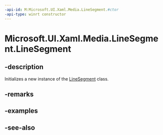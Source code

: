 ```yaml
---
-api-id: M:Microsoft.UI.Xaml.Media.LineSegment.#ctor
-api-type: winrt constructor
---
```


<!-- Method syntax
public LineSegment()
-->

# Microsoft.UI.Xaml.Media.LineSegment.LineSegment

## -description
Initializes a new instance of the [LineSegment](linesegment.md) class.

## -remarks

## -examples

## -see-also
